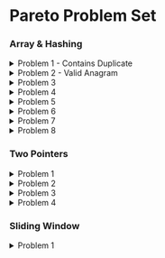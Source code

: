 # Pareto Problem Set

### Array & Hashing  
<details>
<summary>Problem 1 - Contains Duplicate</summary>

### 🔗 [Contains Duplicate](https://leetcode.com/problems/contains-duplicate/)

#### 📝 Problem

Given an integer array `nums`, return `true` if any value appears **at least twice** in the array, and `false` if every element is distinct.

---

#### 💡 Approach / Intuition

* Use a **Set** which automatically stores only unique values.
* If the size of the `Set` is **smaller** than the length of the array, that means duplicates exist.

---

#### 💻 Code

```js
var containsDuplicate = nums => new Set(nums).size !== nums.length;
```

---

#### ⏱️ Time Complexity

* Creating a `Set`: **O(n)**
* Checking `.size`: **O(1)**
* Comparison: **O(1)**
  **➡ Overall: O(n)**

#### 🗂️ Space Complexity

* In the worst case, all `n` elements are unique → stored in the `Set`.
  **➡ O(n)**

---

#### 🧠 Notes

* This is the most concise solution.
* Alternative: Use a **HashMap** or manual iteration to check duplicates.
* Good to compare against the **brute force O(n²)** approach to appreciate efficiency.

</details>


<details>
<summary>Problem 2 - Valid Anagram</summary>

### 🔗 [Valid Anagram](https://leetcode.com/problems/valid-anagram/)

#### 📝 Problem

Given two strings `s` and `t`, return `true` if `t` is an anagram of `s`, and `false` otherwise. An **anagram** is a word or phrase formed by rearranging the letters of another.

---

#### 💡 Approach / Intuition

* If the strings have different lengths, they cannot be anagrams.
* Use an array of size **26** (for each lowercase English letter).
* Increment counts for characters in `s`, decrement counts for characters in `t`.
* At the end, if all counts are zero, then the two strings are anagrams.

---

#### 💻 Code

```js
var isAnagram = function(s, t) {
    if (s.length !== t.length) return false;
    
    const alphabet = new Array(26).fill(0);

    for (let index = 0; index < s.length; index++) {
        alphabet[s.charCodeAt(index) - 'a'.charCodeAt(0)]++;
        alphabet[t.charCodeAt(index) - 'a'.charCodeAt(0)]--;
    }

    return alphabet.every(letter => letter === 0);
};
```

---

#### ⏱️ Time Complexity

* Comparing lengths: **O(1)**
* Iterating over both strings: **O(n)**
* Checking with `every`: **O(26)** → constant
  **➡ Overall: O(n)**

#### 🗂️ Space Complexity

* Fixed array of size 26 regardless of input size.
  **➡ O(1)**

---

#### 🧠 Notes

* This solution is efficient and avoids sorting (which would be **O(n log n)**).
* Works only for lowercase English letters. If input includes Unicode/uppercase, need a `Map` or `Object` for flexibility.

</details>


<details>
<summary>Problem 3</summary>
  <div>
    
  ### [Two Sum](https://leetcode.com/problems/two-sum/)
  - Solution:
    ```js
    var twoSum = function(nums, target) {
    const object = new Object()

    for(let index = 0; index < nums.length; index++){
        const current = nums[index]
        if(target - current in object){
            return [index, object[target - current]]
        }
        object[current] = index
      }
    };
    ```
    - Time Complexity: $O(n)$
      - Iterating over the `nums` array - $O(n)$, where $n$ is the length of the array.
      - Checking for the existence of `target - current` in the `object` (hash lookup) - $O(1)$.
    - Space Complexity: $O(n)$
      - Storing up to `n` elements in the object (hash table) in the worst case.
  </div>
</details>

<details>
<summary>Problem 4</summary>
  <div>
    
  ### [Group Anagrams](https://leetcode.com/problems/group-anagrams/)
  - Solution:
    ```js
    var groupAnagrams = function(strs) {
        const object = new Object()
        for(let i = 0; i < strs.length; i++){
            const sorted = strs[i].split('').sort().join('')
            if(sorted in object){
                object[sorted].push(strs[i])
            } else {
                object[sorted] = [strs[i]]
            }
        }
        return Object.values(object)
    };
    ```
    - Time Complexity: $O(n \cdot k \log k)$
      - Splitting each string into an array - $O(k)$, where `k` is the average length of the strings.
      - Sorting each string's characters - $O(k \log k)$.
      - Iterating through all strings in `strs` - $O(n)$, where `n` is the number of strings.
    - Space Complexity: $O(n \cdot k)$
      - Storing up to `n` strings in the `object`, with each string having a length of at most `k`.
  </div>
</details>

<details>
<summary>Problem 5</summary>
  <div>
    
  ### [Top K Frequent Elements](https://leetcode.com/problems/top-k-frequent-elements/)
  - Solution:
    ```js
    var topKFrequent = function(nums, k) {
        const object = new Object()
        const array = new Array()
        
        for (let i = 0; i < nums.length; i++) {
            if (nums[i] in object) {
                object[nums[i]] += 1
            } else {
                object[nums[i]] = 1
            }
        }
        
        const sorted = Object.entries(object).sort((a, b) => b[1] - a[1])
        
        for (let i = 0; i < k; i++) {
            array.push(Number(sorted[i][0]))
        }
        
        return array
    };
    ```
    - Time Complexity: $O(n \log n)$
      - Counting frequencies - $O(n)$, where `n` is the length of the array.
      - Sorting the entries of the object - $O(n \log n)$.
    - Space Complexity: $O(n)$
      - The space required for the `object`, `hash map` and the `array` to store the result.
  </div>
</details>

<details>
<summary>Problem 6</summary>
  <div>
    
  ### [Valid Sudoku](https://leetcode.com/problems/valid-sudoku/)
  - Solution:
    ```js
    var isValidSudoku = function(board) {
        const rows = new Array(9).fill(null).map(() => new Set());
        const cols = new Array(9).fill(null).map(() => new Set());
        const boxes = new Array(9).fill(null).map(() => new Set());
        
        for (let i = 0; i < 9; i++) {
            for (let j = 0; j < 9; j++) {
                const num = board[i][j];
                if (num !== '.') {
                    
                    const boxIndex = Math.floor(i / 3) * 3 + Math.floor(j / 3);
                    
                    if (rows[i].has(num) || cols[j].has(num) || boxes[boxIndex].has(num)) return false;
    
                    rows[i].add(num);
                    cols[j].add(num);
                    boxes[boxIndex].add(num);
                }
            }
        }
        return true;
    };
    ```
    - Time Complexity: $O(1)$
      - We iterate through all cells in a `fixed-size 9x9 grid` (constant size).
      - For each cell, checking or adding a value to a `Set` takes constant time, $O(1)$.
    - Space Complexity: $O(1)$
      - We use `3 sets` for `rows`, `columns`, and `boxes`. Each set `holds at most 9 unique elements`, meaning the space used by these sets is `constant`.
  </div>
</details>

<details>
<summary>Problem 7</summary>
  <div>
    
  ### [Product of Array Except Self](https://leetcode.com/problems/product-of-array-except-self)
  - Solution:
    ```js
    var productExceptSelf = function(nums) {
        const answer = new Array(nums.length).fill(1)
    
        let left_product = 1
        for(let i = 0; i < nums.length; i++){
            answer[i] *= left_product;
            left_product *= nums[i]
        }
    
        let right_product = 1
        for(let i = nums.length - 1; i >= 0; i--){
            answer[i] *= right_product
            right_product *= nums[i]
        }
        return answer
    };
    ```
    - Time Complexity: $O(n)$
      - We make two passes through the array (`n` iterations each) to calculate the left and right products.
    - Space Complexity: $O(1)$
      - We only use a few extra variables (`left_product`, `right_product`), which take constant space.
  </div>
</details>

<details>
<summary>Problem 8</summary>
  <div>
    
  ### [Longest Consecutive Sequence](https://leetcode.com/problems/longest-consecutive-sequence/)
  - Solution:
    ```js
    var longestConsecutive = function(nums) {
        const set = new Set(nums);
        let count = 0;
    
        for (let el of set) {  
            if (!set.has(el - 1)) {
                let len = 1;
                while (set.has(el + len)) {
                    len++;
                }
                count = Math.max(count, len);
            }
        }
    
        return count;
    };
    ```
    - Time Complexity: $O(n)$
      - Creating the `Set` - $O(n)$, where `n` is the number of elements in `nums`.
      - `Iterating over the elements` of the `set` - $O(n)$.
      - The inner `while loop` executes at most once for each consecutive sequence of numbers, so the total time is still $O(n)$.
    - Space Complexity: $O(n)$
      - The `Set` stores all unique elements in `nums`, requiring $O(n)$ space in the worst case.
  </div>
</details>

### Two Pointers
<details>
<summary>Problem 1</summary>
  <div>
    
  ### [Valid Palindrome](https://leetcode.com/problems/valid-palindrome/)
  - Solution:
    ```js
    var isPalindrome = function(s) {
        let left = 0, right = s.length - 1;
        
        while (left < right) {
            if (!/[a-zA-Z0-9]/.test(s[left])) left++;
            else if (!/[a-zA-Z0-9]/.test(s[right])) right--;
            else if (s[left].toLowerCase() !== s[right].toLowerCase()) return false;
            else {
                left++;
                right--;
            }
        }
        return true;
    };
    ```
    - Time Complexity - $O(n)$
      - We iterate through the string once, where `n` is the length of the string. Each operation (skipping or comparing characters) is constant time.
  
    - Space Complexity - $O(1)$
      - The solution uses constant extra space, with only a few variables (`left`, `right`) for traversal.
  </div>
</details>

<details>
<summary>Problem 2</summary>
  <div>
    
  ### [Two Sum II - Input Array Is Sorted](https://leetcode.com/problems/two-sum-ii-input-array-is-sorted/)
  - Solution:
    ```js
    var twoSum = function(numbers, target) {
        let left = 0, right = numbers.length - 1;
        
        while (left < right) {
            const sum = numbers[left] + numbers[right];
            
            if (sum === target) {
                return [left + 1, right + 1];
            } else if (sum < target) {
                left++;
            } else {
                right--;
            }
        }
        return [];
    };
    ```
    - Time Complexity - $O(n)$
      - We iterate through the array once with two pointers, so the time complexity is linear in terms of the number of elements (`n`).
  
    - Space Complexity - $O(1)$
      - The solution uses a `constant amount of extra space`, with only a few variables for the pointers and the sum.
  </div>
</details>

<details>
<summary>Problem 3</summary>
  <div>
    
  ### [3Sum](https://leetcode.com/problems/3sum/)
  - Solution:
    ```js
     var threeSum = function (nums) {
        const result = new Array();
        const sorted = nums.sort((a, b) => a - b);
    
        for (let i = 0; i < sorted.length; i++) {
            if (sorted[i] > 0) break;
    
            if (i > 0 && sorted[i] === sorted[i - 1]) continue;
    
            let j = i + 1;
            let k = sorted.length - 1;
    
            while (j < k) {
                let total = sorted[i] + sorted[j] + sorted[k];
    
                if (total > 0) {
                    k--;
                } else if (total < 0) {
                    j++;
                } else {
                    result.push([sorted[i], sorted[j], sorted[k]]);
    
                    while (j < k && sorted[j] === sorted[j + 1]) {
                        j++;
                    }
    
                    while (j < k && sorted[k] === sorted[k - 1]) {
                        k--;
                    }
    
                    j++;
                    k--;
                }
            }
        }
    
        return result;
    };
    ```
    - Time Complexity -  $O(n^2)$
      - We sort the array in $O(n \log n)$, and for each element, we perform a two-pointer search which takes $O(n)$, resulting in a total complexity of $O(n^2)$.
  
    - Space Complexity - $O(1)$
      - The solution uses constant extra space (excluding the output array). The sorting and two-pointer techniques only use a fixed amount of additional space.
  </div>
</details>

<details>
<summary>Problem 4</summary>
  <div>
    
  ### [Container With Most Water](https://leetcode.com/problems/container-with-most-water/)
  - Solution:
    ```js
    var maxArea = function(height) {
        let area = 0
        let left = 0
        let right = height.length - 1
        while(left < right){
            area = Math.max(area, (right - left) * Math.min(height[left], height[right]))
            if(height[left] < height[right]){
                left++
            } else {
                right--
            }
        }
        return area
    };
    ```
    - Time Complexity - $O(n)$
      - We iterate through the array once with two pointers (`left` and `right`), so the time complexity is linear in terms of the number of elements (`n`).
  
    - Space Complexity - $O(1)$
      - The solution uses `constant extra space`, with only a few variables to track the pointers and the maximum area.
  </div>
</details>

### Sliding Window
<details>
<summary>Problem 1</summary>
  <div>
    
  ### [Best Time to Buy and Sell Stock](https://leetcode.com/problems/best-time-to-buy-and-sell-stock)
  - Solution:
    ```js
   
    ```
    - Time Complexity - $O(n)$
      - 
  
    - Space Complexity - $O(1)$
      - 
  </div>
</details>
